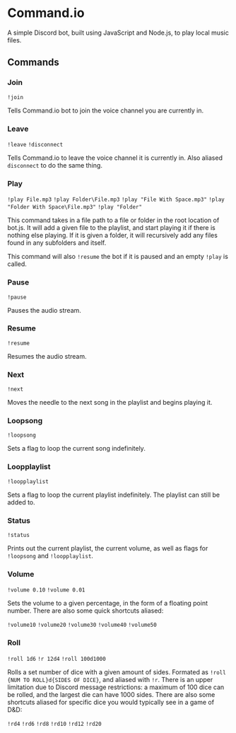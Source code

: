 # Command.io
A simple Discord bot, built using JavaScript and Node.js, to play local music files.

## Commands
### Join
`!join`

Tells Command.io bot to join the voice channel you are currently in.
### Leave
`!leave`
`!disconnect`

Tells Command.io to leave the voice channel it is currently in. Also aliased `disconnect` to do the same thing.
### Play
`!play File.mp3`
`!play Folder\File.mp3`
`!play "File With Space.mp3"`
`!play "Folder With Space\File.mp3"`
`!play "Folder"`

This command takes in a file path to a file or folder in the root location of bot.js. It will add a given file to the playlist, and start playing it if there is nothing else playing. If it is given a folder, it will recursively add any files found in any subfolders and itself.

This command will also `!resume` the bot if it is paused and an empty `!play` is called.
### Pause
`!pause`

Pauses the audio stream.
### Resume
`!resume`

Resumes the audio stream.
### Next
`!next`

Moves the needle to the next song in the playlist and begins playing it.
### Loopsong
`!loopsong`

Sets a flag to loop the current song indefinitely.
### Loopplaylist
`!loopplaylist`

Sets a flag to loop the current playlist indefinitely. The playlist can still be added to.
### Status
`!status`

Prints out the current playlist, the current volume, as well as flags for `!loopsong` and `!loopplaylist`.
### Volume
`!volume 0.10`
`!volume 0.01`

Sets the volume to a given percentage, in the form of a floating point number. There are also some quick shortcuts aliased:

`!volume10`
`!volume20`
`!volume30`
`!volume40`
`!volume50`
### Roll
`!roll 1d6`
`!r 12d4`
`!roll 100d1000`

Rolls a set number of dice with a given amount of sides. Formated as `!roll {NUM TO ROLL}d{SIDES OF DICE}`, and aliased with `!r`.
There is an upper limitation due to Discord message restrictions: a maximum of 100 dice can be rolled, and the largest die can have 1000 sides.
There are also some shortcuts aliased for specific dice you would typically see in a game of D&D:

`!rd4`
`!rd6`
`!rd8`
`!rd10`
`!rd12`
`!rd20`
